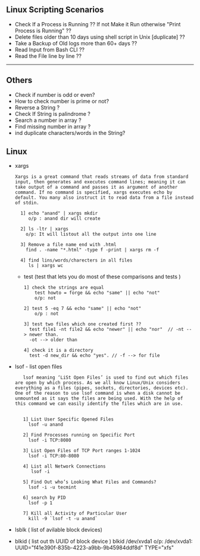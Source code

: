 ## Linux Scripting Scenarios


  - Check If a Process is Running ?? If not Make it Run otherwise "Print Process is Running" ??
  - Delete files older than 10 days using shell script in Unix [duplicate] ??
  - Take a Backup of Old logs more than 60+ days ??
  - Read Input from Bash CLI ??
  - Read the File line by line ??
  
  

----------------------------------

## Others
  - Check if number is odd or even?
  - How to check number is prime or not?
  - Reverse a String ?
  - Check If String is palindrome ?
  - Search a number in array ?
  - Find missing number in array ?
  - ind duplicate characters/words in the String?
  
  
## Linux

  - xargs
  
        Xargs is a great command that reads streams of data from standard input, then generates and executes command lines; meaning it can take output of a command and passes it as argument of another command. If no command is specified, xargs executes echo by default. You many also instruct it to read data from a file instead of stdin.
        
          1] echo "anand" | xargs mkdir
             o/p : anand dir will create

          2] ls -ltr | xargs
            o/p: It will listout all the output into one line

          3] Remove a file name end with .html
            find . -name "*.html" -type f -print | xargs rm -f

          4] find lins/words/charecters in all files
             ls | xargs wc

    - test (test that lets you do most of these comparisons and tests )

          1] check the strings are equal
              test howto = forge && echo "same" || echo "not"
              o/p: not

          2] test 5 -eq 7 && echo "same" || echo "not"
              o/p : not

          3] test two files which one created first ??
            test file1 -nt file2 && echo "newer" || echo "nor"  // -nt --> newer than. 
            -ot --> older than

          4] check it is a directory
            test -d new_dir && echo "yes". // -f --> for file
      
 - lsof - list open files
 
          lsof meaning ‘LiSt Open Files’ is used to find out which files are open by which process. As we all know Linux/Unix considers everything as a files (pipes, sockets, directories, devices etc). One of the reason to use lsof command is when a disk cannot be unmounted as it says the files are being used. With the help of this command we can easily identify the files which are in use.
          
          
          1] List User Specific Opened Files
            lsof -u anand
            
          2] Find Processes running on Specific Port
            lsof -i TCP:8080
            
          3] List Open Files of TCP Port ranges 1-1024
            lsof -i TCP:80-8080
            
          4] List all Network Connections
             lsof -i
             
          5] Find Out who’s Looking What Files and Commands?
            lsof -i -u tecmint
            
          6] search by PID
            lsof -p 1
           
          7] Kill all Activity of Particular User
            kill -9 `lsof -t -u anand`
      
  - lsblk ( list of avilable block devices)
  - blkid ( list out th UUID of block device )
      blkid /dev/xvda1
      o/p: /dev/xvda1: UUID="f41e390f-835b-4223-a9bb-9b45984ddf8d" TYPE="xfs" 
  
